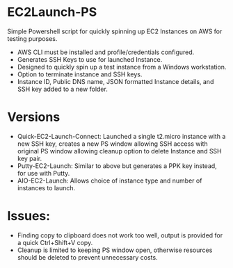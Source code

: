 # EC2Launch-PS
Simple Powershell script for quickly spinning up EC2 Instances on AWS for testing purposes.

  - AWS CLI must be installed and profile/credentials configured.
  - Generates SSH Keys to use for launched Instance.
  - Designed to quickly spin up a test instance from a Windows workstation.
  - Option to terminate instance and SSH keys.
  - Instance ID, Public DNS name, JSON formatted Instance details, and SSH key added to a new folder.

# Versions

  - Quick-EC2-Launch-Connect: Launched a single t2.micro instance with a new SSH key, creates a new PS window allowing SSH access with original PS window allowing cleanup option to delete Instance and SSH key pair.
  - Putty-EC2-Launch: Similar to above but generates a PPK key instead, for use with Putty.
  - AIO-EC2-Launch: Allows choice of instance type and number of instances to launch.

# Issues:

  - Finding copy to clipboard does not work too well, output is provided for a quick Ctrl+Shift+V copy.
  - Cleanup is limited to keeping PS window open, otherwise resources should be deleted to prevent unnecessary costs.
